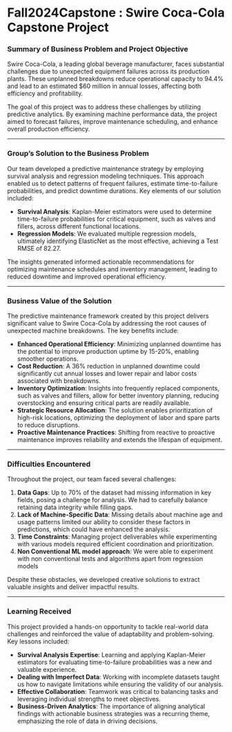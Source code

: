 # Fall2024Capstone : Swire Coca-Cola Capstone Project

### **Summary of Business Problem and Project Objective**  
Swire Coca-Cola, a leading global beverage manufacturer, faces substantial challenges due to unexpected equipment failures across its production plants. These unplanned breakdowns reduce operational capacity to 94.4% and lead to an estimated $60 million in annual losses, affecting both efficiency and profitability.

The goal of this project was to address these challenges by utilizing predictive analytics. By examining machine performance data, the project aimed to forecast failures, improve maintenance scheduling, and enhance overall production efficiency.

---

### **Group’s Solution to the Business Problem**  
Our team developed a predictive maintenance strategy by employing survival analysis and regression modeling techniques. This approach enabled us to detect patterns of frequent failures, estimate time-to-failure probabilities, and predict downtime durations. Key elements of our solution included:

- **Survival Analysis**: Kaplan-Meier estimators were used to determine time-to-failure probabilities for critical equipment, such as valves and fillers, across different functional locations.
- **Regression Models**: We evaluated multiple regression models, ultimately identifying ElasticNet as the most effective, achieving a Test RMSE of 82.27.  

The insights generated informed actionable recommendations for optimizing maintenance schedules and inventory management, leading to reduced downtime and improved operational efficiency.

---

### **Business Value of the Solution**  
The predictive maintenance framework created by this project delivers significant value to Swire Coca-Cola by addressing the root causes of unexpected machine breakdowns. The key benefits include:

- **Enhanced Operational Efficiency**: Minimizing unplanned downtime has the potential to improve production uptime by 15-20%, enabling smoother operations.  
- **Cost Reduction**: A 36% reduction in unplanned downtime could significantly cut annual losses and lower repair and labor costs associated with breakdowns.  
- **Inventory Optimization**: Insights into frequently replaced components, such as valves and fillers, allow for better inventory planning, reducing overstocking and ensuring critical parts are readily available.  
- **Strategic Resource Allocation**: The solution enables prioritization of high-risk locations, optimizing the deployment of labor and spare parts to reduce disruptions.  
- **Proactive Maintenance Practices**: Shifting from reactive to proactive maintenance improves reliability and extends the lifespan of equipment.  

---

### **Difficulties Encountered**  
Throughout the project, our team faced several challenges:

1. **Data Gaps**: Up to 70% of the dataset had missing information in key fields, posing a challenge for analysis. We had to carefully balance retaining data integrity while filling gaps.  
2. **Lack of Machine-Specific Data**: Missing details about machine age and usage patterns limited our ability to consider these factors in predictions, which could have enhanced the analysis.  
3. **Time Constraints**: Managing project deliverables while experimenting with various models required efficient coordination and prioritization.
4. **Non Conventional ML model approach**: We were able to experiment with non conventional tests and algorithms apart from regression models

Despite these obstacles, we developed creative solutions to extract valuable insights and deliver impactful results.

---

### **Learning Received**  
This project provided a hands-on opportunity to tackle real-world data challenges and reinforced the value of adaptability and problem-solving. Key lessons included:

- **Survival Analysis Expertise**: Learning and applying Kaplan-Meier estimators for evaluating time-to-failure probabilities was a new and valuable experience.  
- **Dealing with Imperfect Data**: Working with incomplete datasets taught us how to navigate limitations while ensuring the validity of our analysis.  
- **Effective Collaboration**: Teamwork was critical to balancing tasks and leveraging individual strengths to meet objectives.  
- **Business-Driven Analytics**: The importance of aligning analytical findings with actionable business strategies was a recurring theme, emphasizing the role of data in driving decisions.  
